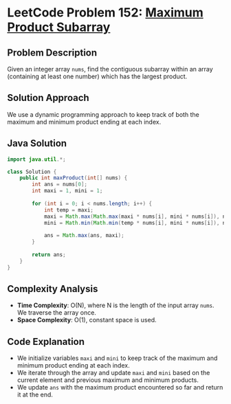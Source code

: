 # LeetCode Problem 152: [Maximum Product Subarray](https://leetcode.com/problems/maximum-product-subarray/)

## Problem Description

Given an integer array `nums`, find the contiguous subarray within an array (containing at least one number) which has the largest product.

## Solution Approach

We use a dynamic programming approach to keep track of both the maximum and minimum product ending at each index.

## Java Solution

```java
import java.util.*;

class Solution {
    public int maxProduct(int[] nums) {
        int ans = nums[0];
        int maxi = 1, mini = 1;
        
        for (int i = 0; i < nums.length; i++) {
            int temp = maxi;
            maxi = Math.max(Math.max(maxi * nums[i], mini * nums[i]), nums[i]);
            mini = Math.min(Math.min(temp * nums[i], mini * nums[i]), nums[i]);
            
            ans = Math.max(ans, maxi);
        }
        
        return ans;
    }
}
```

## Complexity Analysis

- **Time Complexity**: O(N), where N is the length of the input array `nums`. We traverse the array once.
- **Space Complexity**: O(1), constant space is used.

## Code Explanation

- We initialize variables `maxi` and `mini` to keep track of the maximum and minimum product ending at each index.
- We iterate through the array and update `maxi` and `mini` based on the current element and previous maximum and minimum products.
- We update `ans` with the maximum product encountered so far and return it at the end.
